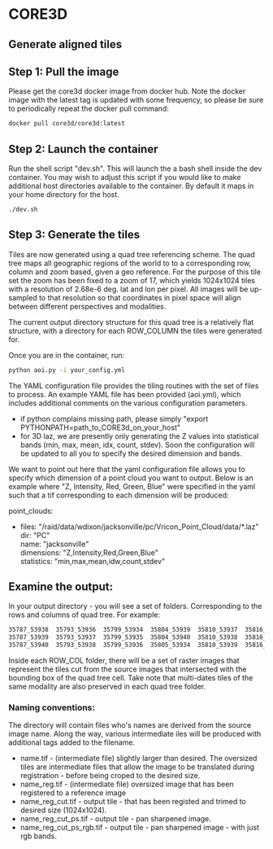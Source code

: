 # CORE3D

Generate aligned tiles
------------------------------------------------------------------------

## Step 1: Pull the image
Please get the core3d docker image from docker hub. Note the docker image with the latest
tag is updated with some frequency, so please be sure to periodically repeat the docker
pull command: 
```bash
docker pull core3d/core3d:latest
```

## Step 2: Launch the container
Run the shell script "dev.sh". This will launch the a bash shell inside the dev container.
You may wish to adjust this script if you would like to make additional host directories
available to the container.  By default it maps in your home directory for the host.
```bash
./dev.sh
```

## Step 3: Generate the tiles
Tiles are now generated using a quad tree referencing scheme. The quad tree maps all geographic regions of the 
world to to a corresponding row, column and zoom based, given a geo reference. For the purpose of this tile set
the zoom has been fixed to a zoom of 17, which yields 1024x1024 tiles with a resolution of 
2.68e-6 deg. lat and lon per pixel.  All images will be up-sampled to that resolution so that coordinates in
pixel space will align between different perspectives and modalities. 

The current output directory structure for this quad tree is a relatively flat structure, with a directory for
each ROW_COLUMN the tiles were generated for.

Once you are in the container, run:
```bash
python aoi.py -i your_config.yml
```

The YAML configuration file provides the tiling routines with the set of files to process.  An example YAML file
has been provided (aoi.yml), which includes additional comments on the various configuration parameters.

 - if python complains missing path, please simply "export PYTHONPATH=path_to_CORE3d_on_your_host"
 - for 3D laz, we are presently only generating the Z values into statistical bands (min, max, mean, idx, count, stdev).
   Soon the configuration will be updated to all you to specify the desired dimension and bands.
   
We want to point out here that the yaml configuration file allows you to specify which dimension of a point cloud you want to output. Below is an example where "Z, Intensity, Red, Green, Blue" were specified in the yaml such that a tif corresponding to each dimension will be produced:

point_clouds:
  - files: "/raid/data/wdixon/jacksonville/pc/Vricon_Point_Cloud/data/*.laz"  
    dir: "PC"  
    name: "jacksonville"  
    dimensions: "Z,Intensity,Red,Green,Blue"  
    statistics: "min,max,mean,idw,count,stdev"

## Examine the output:

In your output directory - you will see a set of folders. Corresponding to the rows and columns of
quad tree. For example:

```bash
35787_53938  35793_53936  35799_53934  35804_53939  35810_53937  35816_53935
35787_53939  35793_53937  35799_53935  35804_53940  35810_53938  35816_53936
35787_53940  35793_53938  35799_53936  35805_53934  35810_53939  35816_53937
```

Inside each ROW_COL folder, there will be a set of raster images that represent the tiles cut from
the source images that intersected with the bounding box of the quad tree cell. Take note that multi-dates tiles of the same modality are also preserved in each quad tree folder.

### Naming conventions:
The directory will contain files who's names are derived from the source image name. Along the way, various
intermediate iles will be produced with additional tags added to the filename.

- name.tif - (intermediate file) slightly larger than desired. The oversized tiles are intermediate files that allow the
image to be translated during registration - before being croped to the desired size.
- name_reg.tif - (intermediate file) oversized image that has been registered to a reference image
- name_reg_cut.tif - output tile - that has been registed and trimed to desired size (1024x1024).
- name_reg_cut_ps.tif - output tile - pan sharpened image.
- name_reg_cut_ps_rgb.tif - output tile - pan sharpened image - with just rgb bands.


